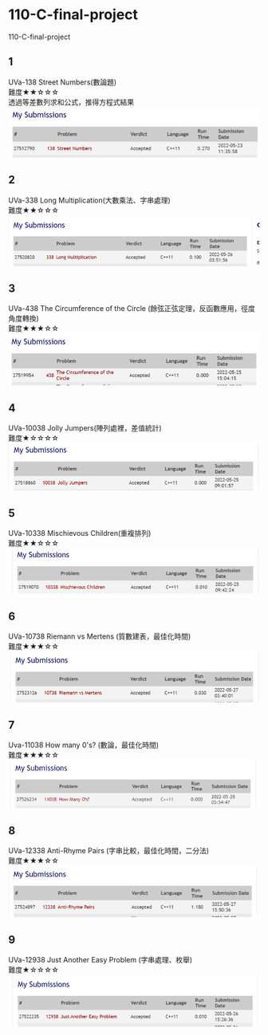 # 110-C-final-project  
110-C-final-project   
## 1  
UVa-138 Street Numbers(數論題)  
難度★★☆☆☆  
透過等差數列求和公式，推得方程式結果  
![image](https://github.com/kerong2002/110-C-final-project/blob/main/My%20Submissions/138.PNG)  
## 2      
UVa-338 Long Multiplication(大數乘法、字串處理)  
難度★★☆☆☆    
![image](https://github.com/kerong2002/110-C-final-project/blob/main/My%20Submissions/338.PNG)  
## 3  
UVa-438 The Circumference of the Circle (餘弦正弦定理，反函數應用，徑度角度轉換)   
難度★★★☆☆  
![image](https://github.com/kerong2002/110-C-final-project/blob/main/My%20Submissions/438.PNG)  
## 4  
UVa-10038 Jolly Jumpers(陣列處裡，差值統計)   
難度★☆☆☆☆    
![image](https://github.com/kerong2002/110-C-final-project/blob/main/My%20Submissions/10038.PNG)  
## 5  
UVa-10338 Mischievous Children(重複排列)   
難度★★☆☆☆   
![image](https://github.com/kerong2002/110-C-final-project/blob/main/My%20Submissions/10338.PNG)  
## 6  
UVa-10738 Riemann vs Mertens (質數建表，最佳化時間)  
難度★★★☆☆  
![image](https://github.com/kerong2002/110-C-final-project/blob/main/My%20Submissions/10738.PNG)  
## 7  
Uva-11038 How many 0's? (數論，最佳化時間)  
難度★★★☆☆   
![image](https://github.com/kerong2002/110-C-final-project/blob/main/My%20Submissions/11038.PNG)  
## 8    
UVa-12338 Anti-Rhyme Pairs (字串比較，最佳化時間，二分法)  
難度★★★☆☆  
![image](https://github.com/kerong2002/110-C-final-project/blob/main/My%20Submissions/12338.PNG)  
## 9    
UVa-12938 Just Another Easy Problem  (字串處理、枚舉)    
難度★☆☆☆☆  
![image](https://github.com/kerong2002/110-C-final-project/blob/main/My%20Submissions/12938.PNG)  
